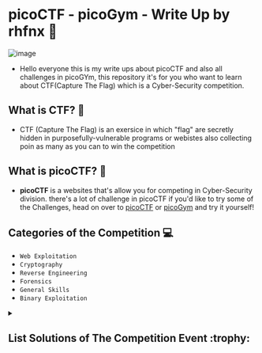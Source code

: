 # picoCTF - picoGym - Write Up by rhfnx :triangular_flag_on_post:
![image](https://user-images.githubusercontent.com/108726715/198802937-007bd19e-110c-4fda-a5b5-d1ef9ed04dbb.png)

- Hello everyone this is my write ups about picoCTF and also all challenges in picoGYm, this repository it's for you who want to learn about CTF(Capture The Flag) which is a Cyber-Security competition.

## What is CTF? :triangular_flag_on_post:
- CTF (Capture The Flag) is an exersice in which "flag" are secretly hidden in purposefully-vulnerable programs or webistes also collecting poin as many as you can to win the competition

## What is picoCTF? :triangular_flag_on_post:
- **picoCTF** is a websites that's allow you for competing in Cyber-Security division. there's a lot of challenge in picoCTF if you'd like to try some of the Challenges, head on over to [picoCTF](https://picoctf.org) or [picoGym](https://play.picoctf.org/practice) and try it yourself!

## Categories of the Competition :computer:
- ```Web Exploitation```
- ```Cryptography```
- ```Reverse Engineering```
- ```Forensics```
- ```General Skills```
- ```Binary Exploitation```

<details>

<summary><h2>List Solutions of The Competition Event :trophy:<h2></summary>

|Event|Solutions|Progress|
|-----|---------|--------|
|picoCTF 2022|[Click here]()|:large_blue_circle:|
|Beginner picoMini 2022|[Click here]()|:white_circle:|
|picoMini by redpwn|[Click here]()|:red_circle:|
|picoCTF 2021|[Click here]()|:large_blue_circle:| 
|pico 2020 Mini-Competition|[Click here]()|:red_circle:|
|picoCTF 2019|[Click here]()|:large_blue_circle:|
|picoGym Exclusive|[Click here]()|:large_blue_circle:|

- :white_circle: is for **Finish**
- :large_blue_circle: is for **Still On Going**
- :red_circle: is for **Not trying it yet**

</details>

